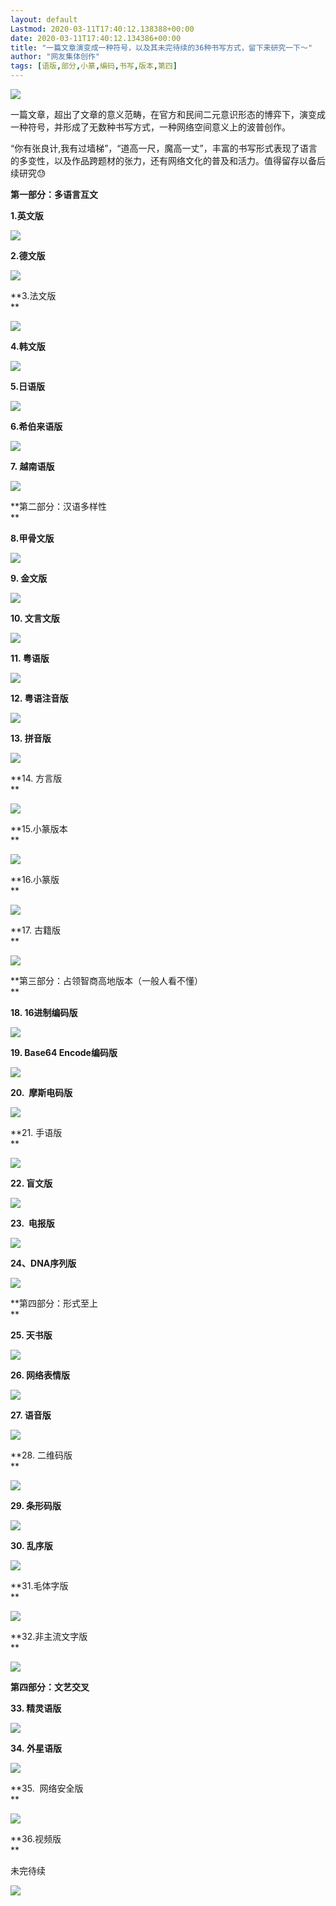 ```yaml
---
layout: default
Lastmod: 2020-03-11T17:40:12.138388+00:00
date: 2020-03-11T17:40:12.134386+00:00
title: "一篇文章演变成一种符号，以及其未完待续的36种书写方式，留下来研究一下～"
author: "网友集体创作"
tags: [语版,部分,小篆,编码,书写,版本,第四]
---
```


![](https://images.weserv.nl/?url=https%3A//mmbiz.qpic.cn/mmbiz_jpg/zJIL9v1Ym1WSAhQXqYFR7ZzHHSnqjyLiccUWP4C6M1wWUTWnUticGcUtahs1toy7AXUzgVMRJSn5Wd3jI2QUmQiaA/640%3Fwx_fmt%3Djpeg)

一篇文章，超出了文章的意义范畴，在官方和民间二元意识形态的博弈下，演变成一种符号，并形成了无数种书写方式，一种网络空间意义上的波普创作。  

“你有张良计,我有过墙梯”，“道高一尺，魔高一丈”，丰富的书写形式表现了语言的多变性，以及作品跨题材的张力，还有网络文化的普及和活力。值得留存以备后续研究😓

**第一部分：多语言互文**

**1.英文版**

**![](https://images.weserv.nl/?url=https%3A//mmbiz.qpic.cn/mmbiz_jpg/zJIL9v1Ym1WSAhQXqYFR7ZzHHSnqjyLicWkMlUS49t5WcnWibicqX2GQIAUSmm885j3V6HXiaRvwE3gP6lv7a1n8VQ/640%3Fwx_fmt%3Djpeg)**

**2.德文版**

**![](https://images.weserv.nl/?url=https%3A//mmbiz.qpic.cn/mmbiz_jpg/zJIL9v1Ym1WSAhQXqYFR7ZzHHSnqjyLic2ibNwgicleSUW6dic5nKscIQseiaQQ4I9ISgYsEv2iaYlYrmMvSOmrIcWWg/640%3Fwx_fmt%3Djpeg)**

**3.法文版  
**

**![](https://images.weserv.nl/?url=https%3A//mmbiz.qpic.cn/mmbiz_jpg/zJIL9v1Ym1WSAhQXqYFR7ZzHHSnqjyLicZXy8xKQZ3ReRq4KTbIY8kpDAnBzialxIhmaibdPnFoQrwNQ5W0mnHTaw/640%3Fwx_fmt%3Djpeg)**

**4.韩文版**

**![](https://images.weserv.nl/?url=https%3A//mmbiz.qpic.cn/mmbiz_png/zJIL9v1Ym1WSAhQXqYFR7ZzHHSnqjyLicictcFiaickgSoHYLn8kSCQP1ics9Vnuh23VwvSxHzWnJObVBcjcK9tIBww/640%3Fwx_fmt%3Dpng)**

**5.日语版**

**![](https://images.weserv.nl/?url=https%3A//mmbiz.qpic.cn/mmbiz_jpg/zJIL9v1Ym1WSAhQXqYFR7ZzHHSnqjyLicpK10Uiciaub4d8liaE0Gsyu2JkTs0gluYjmnUzFxOFuSvicWKjyVwL8YWA/640%3Fwx_fmt%3Djpeg)**

**6.希伯来语版**

**![](https://images.weserv.nl/?url=https%3A//mmbiz.qpic.cn/mmbiz_jpg/zJIL9v1Ym1WSAhQXqYFR7ZzHHSnqjyLic3NyqKlhRDOBJXP83icTlVuVOl1c4LrFRKsEYZoEdqa9tY955cVhQ5zw/640%3Fwx_fmt%3Djpeg)**

**7. 越南语版**

**![](https://images.weserv.nl/?url=https%3A//mmbiz.qpic.cn/mmbiz_jpg/zJIL9v1Ym1WSAhQXqYFR7ZzHHSnqjyLicJNiax5fudVhW6S64TQVgjP7v5ia4s4ia4w9vExmxAiaOzk2WTIEbaiaeicjw/640%3Fwx_fmt%3Djpeg)**

**第二部分：汉语多样性  
**

**8.甲骨文版**

**![](https://images.weserv.nl/?url=https%3A//mmbiz.qpic.cn/mmbiz_png/zJIL9v1Ym1WSAhQXqYFR7ZzHHSnqjyLiciadOD8bY3lywpfkiaEneODpJvaL2kcxgxdOic68nibq9SAuk73PFhQbFlA/640%3Fwx_fmt%3Dpng)**

**9\. 金文版**

**![](https://images.weserv.nl/?url=https%3A//mmbiz.qpic.cn/mmbiz_jpg/zJIL9v1Ym1WSAhQXqYFR7ZzHHSnqjyLicY4EvzFasKhSz72KicfMzM0QE7CGYHyMT0yGPMFz4dRO0I5eG5tOePMA/640%3Fwx_fmt%3Djpeg)**

**10\. 文言文版**

**![](https://images.weserv.nl/?url=https%3A//mmbiz.qpic.cn/mmbiz_jpg/zJIL9v1Ym1WSAhQXqYFR7ZzHHSnqjyLictZSSXRtGhnsErgJeCy0CAOia8m8FWyRuaib3rD6C1Il3H7ebhdpkicXHQ/640%3Fwx_fmt%3Djpeg)**

**11\. 粤语版**

**![](https://images.weserv.nl/?url=https%3A//mmbiz.qpic.cn/mmbiz_jpg/zJIL9v1Ym1WSAhQXqYFR7ZzHHSnqjyLic4sD5op7E2bh4jTLg99KvtiadgLheAlgBxGG68L65WospA8ibHzvmFrFA/640%3Fwx_fmt%3Djpeg)**

**12\. 粤语注音版**

**![](https://images.weserv.nl/?url=https%3A//mmbiz.qpic.cn/mmbiz_jpg/zJIL9v1Ym1WSAhQXqYFR7ZzHHSnqjyLicfMOgI3CQfdmj0cxZ4pQuP8wTLicElQfcZfib9y5FiakyY4FVicMiclcbp3g/640%3Fwx_fmt%3Djpeg)**

**13. 拼音版**

**![](https://images.weserv.nl/?url=https%3A//mmbiz.qpic.cn/mmbiz_jpg/zJIL9v1Ym1WSAhQXqYFR7ZzHHSnqjyLicIPAhvrXuSLpJKV77rwv6jGuwrPww0ia1LY174I9uYLXMdxrDcFHeJMg/640%3Fwx_fmt%3Djpeg)**

**14\. 方言版  
**

**![](https://images.weserv.nl/?url=https%3A//mmbiz.qpic.cn/mmbiz_jpg/zJIL9v1Ym1WSAhQXqYFR7ZzHHSnqjyLic9FNJfib3dJAzic8nicZ2jbfeE2Kpx2rr33MIL9PLC8F39SIBb3YPOmSJw/640%3Fwx_fmt%3Djpeg)**

**15.小篆版本  
**

**![](https://images.weserv.nl/?url=https%3A//mmbiz.qpic.cn/mmbiz_jpg/zJIL9v1Ym1WSAhQXqYFR7ZzHHSnqjyLic0ibZUfID6VjicTSbPjmTWBNBPCAiaLXeTkgyiadygY0nsmMtFQvrZ7jLCA/640%3Fwx_fmt%3Djpeg)**

**16.小篆版  
**

**![](https://images.weserv.nl/?url=https%3A//mmbiz.qpic.cn/mmbiz_jpg/zJIL9v1Ym1WSAhQXqYFR7ZzHHSnqjyLic0ibZUfID6VjicTSbPjmTWBNBPCAiaLXeTkgyiadygY0nsmMtFQvrZ7jLCA/640%3Fwx_fmt%3Djpeg)**

**17\. 古籍版  
**

**![](https://images.weserv.nl/?url=https%3A//mmbiz.qpic.cn/mmbiz_jpg/zJIL9v1Ym1WSAhQXqYFR7ZzHHSnqjyLice5n8p8gzu5lgiaeQUfaYx9QGdWBkhKbRFrqMEYSjd4ZAXuvB0BiaA53w/640%3Fwx_fmt%3Djpeg)**

**第三部分：占领智商高地版本（一般人看不懂）  
**

**18\. 16进制编码版**

**![](https://images.weserv.nl/?url=https%3A//mmbiz.qpic.cn/mmbiz_jpg/zJIL9v1Ym1WSAhQXqYFR7ZzHHSnqjyLicNSLib1nPy9xSKKdJbTcSojgUqeWkCIdldmBpKtgEICwqaWeuiaT48blQ/640%3Fwx_fmt%3Djpeg)**

**19\. Base64 Encode编码版**

**![](https://images.weserv.nl/?url=https%3A//mmbiz.qpic.cn/mmbiz_jpg/zJIL9v1Ym1WSAhQXqYFR7ZzHHSnqjyLicSE80LXltfb00d9kVEhibMicWYATwK9Ay0CUNiahEHObMeQrla8osXVuMA/640%3Fwx_fmt%3Djpeg)**

**20.  摩斯电码版**

**![](https://images.weserv.nl/?url=https%3A//mmbiz.qpic.cn/mmbiz_jpg/zJIL9v1Ym1WSAhQXqYFR7ZzHHSnqjyLic7PR5tZxtCTj6wsw7v030ia8CNBQezAdAlU5bVJfUTEG7LpOB3FicG1zg/640%3Fwx_fmt%3Djpeg)**

**21\. 手语版  
**

**![](https://images.weserv.nl/?url=https%3A//mmbiz.qpic.cn/mmbiz_jpg/zJIL9v1Ym1WSAhQXqYFR7ZzHHSnqjyLicKL7NAWX3qeDQjgiaZDB4W2qdOaibgFiaI3FibKZfYbzSSHtOJsibjQZba5A/640%3Fwx_fmt%3Djpeg)**

**22\. 盲文版**

**![](https://images.weserv.nl/?url=https%3A//mmbiz.qpic.cn/mmbiz_jpg/zJIL9v1Ym1WSAhQXqYFR7ZzHHSnqjyLicIhHYYWOhDIiaQricknWuB8SJr9aByjdsqaMhiboHDEUzvp3ALr8aZMxgw/640%3Fwx_fmt%3Djpeg)**

**23.  电报版**

**![](https://images.weserv.nl/?url=https%3A//mmbiz.qpic.cn/mmbiz_jpg/zJIL9v1Ym1WSAhQXqYFR7ZzHHSnqjyLicDc2CicV8iaH9cgvAvvmZISVfXsb1TVvGLGicNAIHTL7UU9HyIN5ULmXtw/640%3Fwx_fmt%3Djpeg)**

**24、DNA序列版**

**![](https://images.weserv.nl/?url=https%3A//mmbiz.qpic.cn/mmbiz_jpg/zJIL9v1Ym1WSAhQXqYFR7ZzHHSnqjyLicIia7BjsrGbBibQ0Kp6khI887uqk7IV8rkYYpfEfP6UX95uicJibYKicEt1A/640%3Fwx_fmt%3Djpeg)**

**第四部分：形式至上  
**

**25\. 天书版**

**![](https://images.weserv.nl/?url=https%3A//mmbiz.qpic.cn/mmbiz_jpg/zJIL9v1Ym1WSAhQXqYFR7ZzHHSnqjyLickuv4MzByEPlHLGtxiaCdgmibAia7ia4U9gY8TsNrGiaUomDu34u8zBAw0Xg/640%3Fwx_fmt%3Djpeg)**

**26\. 网络表情版**

**![](https://images.weserv.nl/?url=https%3A//mmbiz.qpic.cn/mmbiz_png/zJIL9v1Ym1WSAhQXqYFR7ZzHHSnqjyLico2CHYJlxPd76X9qggpy6s03lic5NHSYkJBJodEgY4ZtsvdxBTdqep7w/640%3Fwx_fmt%3Dpng)**

**27\. 语音版**

**![](https://images.weserv.nl/?url=https%3A//mmbiz.qpic.cn/mmbiz_jpg/zJIL9v1Ym1WSAhQXqYFR7ZzHHSnqjyLictSU9DQ2RDDdnGO8slsqjHPuy3SoZPezgicxs34WqCdPibicxung4mGrqQ/640%3Fwx_fmt%3Djpeg)**

**28\. 二维码版  
**

**![](https://images.weserv.nl/?url=https%3A//mmbiz.qpic.cn/mmbiz_jpg/zJIL9v1Ym1WSAhQXqYFR7ZzHHSnqjyLic0icqZGDjZ3y9LHsDfbaSPl5s2ENkLwsTwSwX5JlO0mms9BibnRyBox8g/640%3Fwx_fmt%3Djpeg)**

**29\. 条形码版**

**![](https://images.weserv.nl/?url=https%3A//mmbiz.qpic.cn/mmbiz_jpg/zJIL9v1Ym1WSAhQXqYFR7ZzHHSnqjyLicG2n4kpJ3Zsy0Jy9USpJWmoibsxK0xEbSTiaJey5F8AtnT6Y5WwnNbWIQ/640%3Fwx_fmt%3Djpeg)**

**30\. 乱序版**

**![](https://images.weserv.nl/?url=https%3A//mmbiz.qpic.cn/mmbiz_jpg/zJIL9v1Ym1WSAhQXqYFR7ZzHHSnqjyLicvVpr0msV9jadMgNOwxqn8XbRETrb8LbqGPRB4F7LOQoaDkWa3zIE5g/640%3Fwx_fmt%3Djpeg)**

**31.毛体字版  
**

**![](https://images.weserv.nl/?url=https%3A//mmbiz.qpic.cn/mmbiz_jpg/zJIL9v1Ym1WSAhQXqYFR7ZzHHSnqjyLicsm4BrImENypNKDAHy6xYuOCD5SQNetf6Zrq9Nt89VFzB6y0Bs36ia0w/640%3Fwx_fmt%3Djpeg)**

**32.非主流文字版  
**

**![](https://images.weserv.nl/?url=https%3A//mmbiz.qpic.cn/mmbiz_jpg/zJIL9v1Ym1WSAhQXqYFR7ZzHHSnqjyLicyuIiaFGQmGgMp0OrT90XNfTib1iayKjCSK9wzYXeicj57eITuRqjYibcLfg/640%3Fwx_fmt%3Djpeg)**

**第四部分：文艺交叉**

**33\. 精灵语版**

**![](https://images.weserv.nl/?url=https%3A//mmbiz.qpic.cn/mmbiz_png/zJIL9v1Ym1WSAhQXqYFR7ZzHHSnqjyLicUEbfBQ2PVQuY8D77DKW77GAq1caAguEXbib58mfbIkAnkFfjib5TpHbg/640%3Fwx_fmt%3Dpng)**

**34. 外星语版**

**![](https://images.weserv.nl/?url=https%3A//mmbiz.qpic.cn/mmbiz_jpg/zJIL9v1Ym1WSAhQXqYFR7ZzHHSnqjyLicGHb5mXqMg8C96h1AkgPWXiaZOdlqDo7nibacOZibic8z5KOBHjacKlRQSQ/640%3Fwx_fmt%3Djpeg)**

**35.  网络安全版  
**

**![](https://images.weserv.nl/?url=https%3A//mmbiz.qpic.cn/mmbiz_jpg/zJIL9v1Ym1WSAhQXqYFR7ZzHHSnqjyLichhDZE5YmNAZ4a3BSp3KzFwdic4m8rht71Gibzu6YRlg0TLgibwziasicNeg/640%3Fwx_fmt%3Djpeg)**

**36.视频版  
**

未完待续  

![](https://images.weserv.nl/?url=https%3A//mmbiz.qpic.cn/mmbiz_jpg/zJIL9v1Ym1WSAhQXqYFR7ZzHHSnqjyLicJWoLoFDQqZcVFFAQg6tpEBzxjdLWmrmQwW4wAaOotiah1Iia64trIBLg/640%3Fwx_fmt%3Djpeg)

